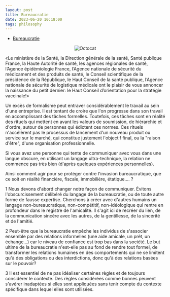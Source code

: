 ```yaml
---
layout: post
title: Bureaucratie
date: 2023-06-20 10:18:00
tags: philosophy
---
```


- [Bureaucratie](https://www.amazon.com/Bureaucratie/dp/2330076142)

<span style="display:block;text-align:center">![Octocat]({{site.baseurl}}/assets/img/bureaucratie.jpg)</span>

«Le ministère de la Santé, la Direction générale de la santé, Santé publique France, la Haute Autorité de santé, les agences régionales de santé, l’Agence épidémiologie France,
l’Agence nationale de sécurité du médicament et des produits de santé, le Conseil scientifique de la présidence de la République, le Haut Conseil de la santé publique,
l’Agence nationale de sécurité de logistique médicale ont le plaisir de vous annoncer la naissance du petit dernier: le Haut Conseil d’orientation pour la stratégie vaccinale!»

Un excès de formalisme peut entraver considérablement le travail au sein d'une entreprise. Il est tentant de croire que l'on progresse dans son travail en accomplissant des tâches formelles. Toutefois, ces tâches sont en réalité des rituels qui mettent en avant les valeurs de soumission, de hiérarchie et d'ordre, autour de personnes qui édictent ces normes. Ces rituels n'accélèrent pas le processus de lancement d'un nouveau produit ou service sur le marché, qui constitue justement l'objectif final, ou la "raison d'être", d'une organisation professionnelle.

Si vous avez une personne qui tente de communiquer avec vous dans une langue obscure, en utilisant un langage ultra-technique, la relation ne commence pas très bien (d'après quelques expériences personnelles).

Ainsi comment agir pour se protéger contre l'invasion bureaucratique, que ce soit en réalité financière, fiscale, immobilière, étatique.... ?

1 Nous devons d'abord changer notre façon de communiquer. Évitons l'obscurcissement délibéré du langage de la bureaucratie, ou de toute autre forme de fausse expertise. Cherchons à créer avec d'autres humains un langage non-bureaucratique, non-compétitif, non-idéologique qui rentre en profondeur dans le registre de l'amicalité. Il s'agit ici de recréer du lien, de la communication sincère avec les autres, de la gentillesse, de la sincérité et de l'amitié.

2 Peut-être que la bureaucratie empêche les individus de s'associer ensemble par des relations informelles (une aide amicale, un prêt, un échange...) car le niveau de confiance est trop bas dans la société. Le but ultime de la bureaucratie n'est-elle pas au fond de rendre tout formel, de transformer les relations humaines en des comportements qui ne se limitent qu'à des obligations ou des interdictions, donc qu'à des relations basées sur le pouvoir? 

3 Il est essentiel de ne pas idéaliser certaines règles et de toujours considérer le contexte. Des règles considérées comme bonnes peuvent s'avérer inadaptées si elles sont appliquées sans tenir compte du contexte spécifique dans lequel elles sont utilisées.
